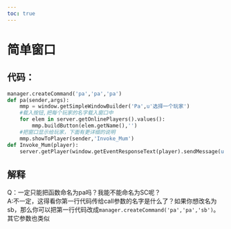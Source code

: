 ```yaml
---  
toc: true  
---  
```

# 简单窗口  
代码：  
-----  
~~~~python  
manager.createCommand('pa','pa','pa')  
def pa(sender,args):  
    mmp = window.getSimpleWindowBuilder('Pa',u'选择一个玩家')  
    #载入按钮,把每个玩家的名字载入窗口中  
    for elem in server.getOnlinePlayers().values():  
        mmp.buildButton(elem.getName(),'')  
    #把窗口显示给玩家，下面有更详细的说明  
    mmp.showToPlayer(sender,'Invoke_Mum')  
def Invoke_Mum(player):  
    server.getPlayer(window.getEventResponseText(player).sendMessage(u'SSBB'))  
~~~~  
解释  
----  
Q：一定只能把函数命名为pa吗？我能不能命名为SC呢？  
A:不一定，这得看你第一行代码传给call参数的名字是什么了？如果你想改名为sb，那么你可以把第一行代码改成`manager.createCommand('pa','pa','sb')`。其它参数也类似  
